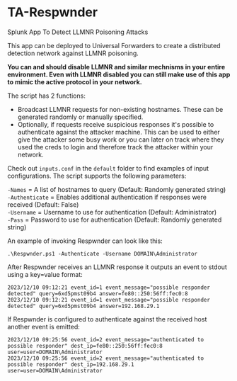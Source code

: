 # TA-Respwnder
Splunk App To Detect LLMNR Poisoning Attacks

This app can be deployed to Universal Forwarders to create a distributed detection network against LLMNR poisoning. 

**You can and should disable LLMNR and similar mechnisms in your entire environment. Even with LLMNR disabled you can still make use of this app to mimic the active protocol in your network.** 

The script has 2 functions:
  - Broadcast LLMNR requests for non-existing hostnames. These can be generated randomly or manually specified.
  - Optionally, if requests receive suspicious responses it's possible to authenticate against the attacker machine. This can be used to either give the attacker some busy work or you can later on track where they used the creds to login and therefore track the attacker within your network.

Check out `inputs.conf` in the `default` folder to find examples of input configurations.
The script supports the following parameters:

`-Names` = A list of hostnames to query  (Default: Randomly generated string)  
`-Authenticate` = Enables additional authentication if responses were received (Default: False)  
`-Username` = Username to use for authentication  (Default: Administrator)  
`-Pass` = Password to use for authentication (Default: Randomly generated string)  

An example of invoking Respwnder can look like this:
```
.\Respwnder.ps1 -Authenticate -Username DOMAIN\Administrator
```

After Respwnder receives an LLMNR response it outputs an event to stdout using a key=value format:
```
2023/12/10 09:12:21 event_id=1 event_message="possible responder detected" query=6xd5pmst09b4 answer=fe80::250:56ff:fec0:8
2023/12/10 09:12:21 event_id=1 event_message="possible responder detected" query=6xd5pmst09b4 answer=192.168.29.1
```
If Respwnder is configured to authenticate against the received host another event is emitted:
```
2023/12/10 09:25:56 event_id=2 event_message="authenticated to possible responder" dest_ip=fe80::250:56ff:fec0:8 user=user=DOMAIN\Administrator
2023/12/10 09:25:56 event_id=2 event_message="authenticated to possible responder" dest_ip=192.168.29.1 user=user=DOMAIN\Administrator
``` 